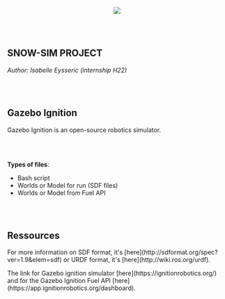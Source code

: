 <p align="center">
  <img src="https://norlab.ulaval.ca/images/norlab_acronym_stamp_light.svg" />
</p>

<br/>
<br/>

## SNOW-SIM PROJECT

*Author: Isabelle Eysseric (internship H22)*

<br/>
<br/>

## Gazebo Ignition
<p>Gazebo Ignition is an open-source robotics simulator.</p>
<br>

<br/>

**Types of files**:
- Bash script
- Worlds or Model for run (SDF files)
- Worlds or Model from Fuel API

<br/>
<br/>

## Ressources
<p>For more information on SDF format, it's [here](http://sdformat.org/spec?ver=1.9&elem=sdf) or URDF format, it's [here](http://wiki.ros.org/urdf).</p>
<p>The link for Gazebo ignition simulator [here](https://ignitionrobotics.org/) and for the Gazebo Ignition Fuel API [here](https://app.ignitionrobotics.org/dashboard).</p>
<br>

<br/>
